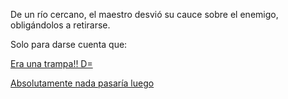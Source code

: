 De un río cercano, el maestro desvió su cauce sobre el enemigo, obligándolos a retirarse.

Solo para darse cuenta que:

[Era una trampa!! D= ](trampa/trampa.md)

[Absolutamente nada pasaría luego](nada/nada.md)